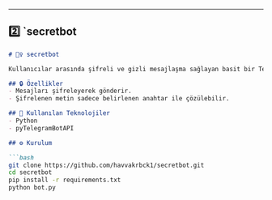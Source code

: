 
---

## 2️⃣ `secretbot

```markdown
# 🕵️‍♀️ secretbot

Kullanıcılar arasında şifreli ve gizli mesajlaşma sağlayan basit bir Telegram botudur.

## 🔒 Özellikler
- Mesajları şifreleyerek gönderir.
- Şifrelenen metin sadece belirlenen anahtar ile çözülebilir.

## 🚀 Kullanılan Teknolojiler
- Python
- pyTelegramBotAPI

## ⚙️ Kurulum

```bash
git clone https://github.com/havvakrbck1/secretbot.git
cd secretbot
pip install -r requirements.txt
python bot.py
